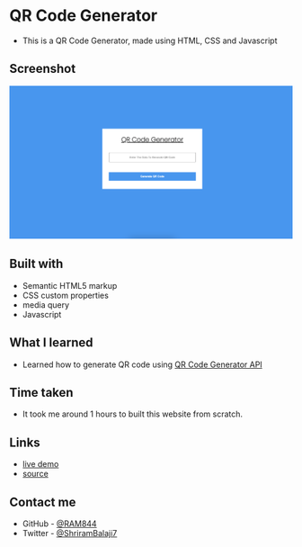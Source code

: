 # QR Code Generator

- This is a QR Code Generator, made using HTML, CSS and Javascript

## Screenshot

 ![screenshot](./Image/screenshot.png)


## Built with

- Semantic HTML5 markup
- CSS custom properties
- media query
- Javascript


## What I learned
- Learned how to generate QR code using [QR Code Generator API](https://goqr.me/api/doc/create-qr-code/#quickstart)

## Time taken
- It took me around 1 hours to built this website from scratch.

## Links
- [live demo](https://qr-code-generator-02344.netlify.app/)
- [source](https://github.com/RAM844/QR-Code-Generator)


## Contact me
- GitHub - [@RAM844](https://github.com/RAM844)
- Twitter - [@ShriramBalaji7](https://www.twitter.com/ShriramBalaji7)



